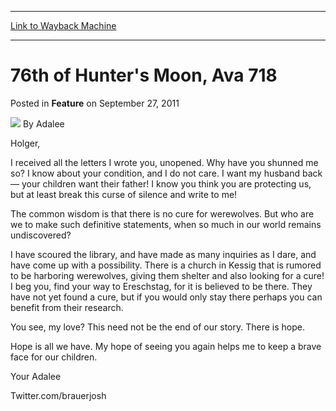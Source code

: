 
---
[Link to Wayback Machine](https://web.archive.org/web/20220526122821/https://magic.wizards.com/en/articles/archive/feature/76th-hunters-moon-ava-718-2011-09-27)

[_metadata_:wayback_url]:- "https://magic.wizards.com/en/articles/archive/feature/76th-hunters-moon-ava-718-2011-09-27"
[_metadata_:wayback_raw_url]:- "https://web.archive.org/web/20220526122821id_/https://magic.wizards.com/en/articles/archive/feature/76th-hunters-moon-ava-718-2011-09-27"
[_metadata_:wayback_capture_timestamp]:- "2022-05-26 12:28:21+00:00"
[_metadata_:publish_date]:- "2011-09-27"
[_metadata_:description]:- "Holger, I received all the letters I wrote you, unopened. Why have you shunned me so? I know about your condition, and I do not care. I want my husband back — your children want their father! I know you think you are protecting us, but at least break this curse of silence and write to me! The common wisdom is that there is no cure for werewolves. But who are we to make such"
[_metadata_:generator]:- "Drupal 7 (http://drupal.org)"
---


76th of Hunter's Moon, Ava 718
==============================



 Posted in **Feature**
 on September 27, 2011 






![](https://media.magic.wizards.com/styles/auth_small/public/generic-avatar-150_384.png)
By Adalee











Holger,


I received all the letters I wrote you, unopened. Why have you shunned me so? I know about your condition, and I do not care. I want my husband back — your children want their father! I know you think you are protecting us, but at least break this curse of silence and write to me!


The common wisdom is that there is no cure for werewolves. But who are we to make such definitive statements, when so much in our world remains undiscovered?


I have scoured the library, and have made as many inquiries as I dare, and have come up with a possibility. There is a church in Kessig that is rumored to be harboring werewolves, giving them shelter and also looking for a cure! I beg you, find your way to Ereschstag, for it is believed to be there. They have not yet found a cure, but if you would only stay there perhaps you can benefit from their research.


You see, my love? This need not be the end of our story. There is hope.


Hope is all we have. My hope of seeing you again helps me to keep a brave face for our children.


Your Adalee


Twitter.com/brauerjosh







